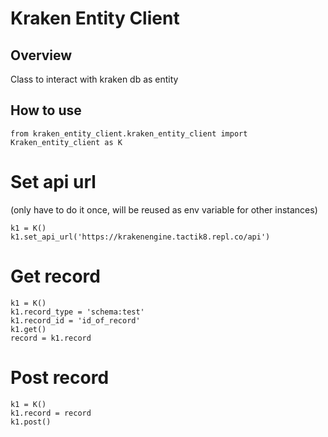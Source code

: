 # Kraken Entity Client


## Overview
Class to interact with kraken db as entity

## How to use

```
from kraken_entity_client.kraken_entity_client import Kraken_entity_client as K
```

# Set api url 
(only have to do it once, will be reused as env variable for other instances)

```
k1 = K()
k1.set_api_url('https://krakenengine.tactik8.repl.co/api')
```

# Get record

```
k1 = K()
k1.record_type = 'schema:test'
k1.record_id = 'id_of_record'
k1.get()
record = k1.record
```

# Post record

```
k1 = K()
k1.record = record
k1.post()
```


